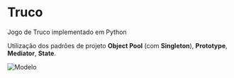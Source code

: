 # Truco
Jogo de Truco implementado em Python

Utilização dos padrões de projeto **Object Pool** (com **Singleton**), **Prototype**, **Mediator**, **State**.

![Modelo](http://i.imgur.com/MyraevL.png)
